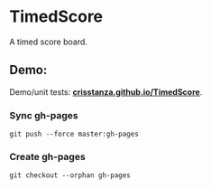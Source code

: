 # TimedScore

A timed score board.



## Demo:

Demo/unit tests: <a href="http://crisstanza.github.io/TimedScore/" target="_blank"><b>crisstanza.github.io/TimedScore</b></a>.



### Sync gh-pages

```
git push --force master:gh-pages
```


### Create gh-pages

```
git checkout --orphan gh-pages
```
